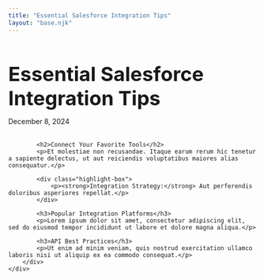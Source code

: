 ```yaml
---
title: "Essential Salesforce Integration Tips"
layout: "base.njk"
---
```


<div class="container">
    <div class="page-content">
        <div class="content-section">
            <h1 class="post-title" style="font-size: 2.5rem; margin-bottom: 0.5rem;">Essential Salesforce Integration Tips</h1>
            <p class="post-meta" style="margin-bottom: 2rem;">December 8, 2024</p>
            
            <h2>Connect Your Favorite Tools</h2>
            <p>Et molestiae non recusandae. Itaque earum rerum hic tenetur a sapiente delectus, ut aut reiciendis voluptatibus maiores alias consequatur.</p>
            
            <div class="highlight-box">
                <p><strong>Integration Strategy:</strong> Aut perferendis doloribus asperiores repellat.</p>
            </div>

            <h3>Popular Integration Platforms</h3>
            <p>Lorem ipsum dolor sit amet, consectetur adipiscing elit, sed do eiusmod tempor incididunt ut labore et dolore magna aliqua.</p>

            <h3>API Best Practices</h3>
            <p>Ut enim ad minim veniam, quis nostrud exercitation ullamco laboris nisi ut aliquip ex ea commodo consequat.</p>
        </div>
    </div>
</div>
